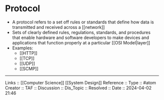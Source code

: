 # Protocol

- A protocol refers to a set off rules or standards that define how data is transmitted and received across a [[network]]
- Sets of clearly defined rules, regulations, standards, and procedures that enable hardware and software developers to make devices and applications that function properly at a particular [[OSI Model|layer]]
- Examples:
	- [[HTTP]]
	- [[TCP]]
	- [[UDP]]
	- [[SCMP]]


---
Links :: [[Computer Science]] [[System Design]]
Reference ::
Type :: #atom
Creator ::
TAF ::
Discussion ::
Dis_Topic :: 
Resolved ::
Date :: 2024-04-02 21:46
